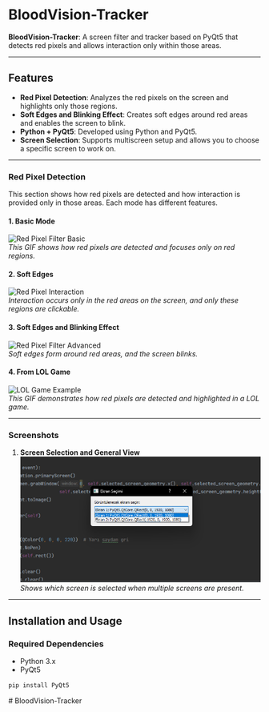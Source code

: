 # BloodVision-Tracker

**BloodVision-Tracker**: A screen filter and tracker based on PyQt5 that detects red pixels and allows interaction only within those areas.

---

## Features

- **Red Pixel Detection**: Analyzes the red pixels on the screen and highlights only those regions.
- **Soft Edges and Blinking Effect**: Creates soft edges around red areas and enables the screen to blink.
- **Python + PyQt5**: Developed using Python and PyQt5.
- **Screen Selection**: Supports multiscreen setup and allows you to choose a specific screen to work on.

---

### **Red Pixel Detection**

This section shows how red pixels are detected and how interaction is provided only in those areas. Each mode has different features.

#### 1. **Basic Mode**  
   ![Red Pixel Filter Basic](assets/gif/red_pixel_filter_basic.gif)  
   *This GIF shows how red pixels are detected and focuses only on red regions.*

#### 2. **Soft Edges**  
   ![Red Pixel Interaction](assets/gif/red_pixel_filter_smooth.gif)  
   *Interaction occurs only in the red areas on the screen, and only these regions are clickable.*

#### 3. **Soft Edges and Blinking Effect**  
   ![Red Pixel Filter Advanced](assets/gif/red_pixel_filter_fade.gif)  
   *Soft edges form around red areas, and the screen blinks.*

#### 4. **From LOL Game**  
   ![LOL Game Example](assets/gif/lol_game.gif)  
   *This GIF demonstrates how red pixels are detected and highlighted in a LOL game.*

---

### Screenshots

1. **Screen Selection and General View**  
   ![Screen Selection](assets/images/screen_set.png)  
   *Shows which screen is selected when multiple screens are present.*

---

## Installation and Usage

### Required Dependencies

- Python 3.x
- PyQt5

```bash
pip install PyQt5
```

#   B l o o d V i s i o n - T r a c k e r 
 
 